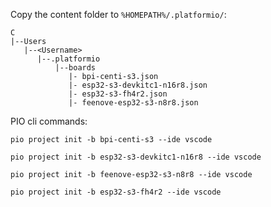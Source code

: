 Copy the content folder to `%HOMEPATH%/.platformio/`:

```
C
|--Users
   |--<Username>
      |--.platformio
          |--boards
             |- bpi-centi-s3.json
             |- esp32-s3-devkitc1-n16r8.json
             |- esp32-s3-fh4r2.json
             |- feenove-esp32-s3-n8r8.json
```

PIO cli commands:

```
pio project init -b bpi-centi-s3 --ide vscode
```

```
pio project init -b esp32-s3-devkitc1-n16r8 --ide vscode
```

```
pio project init -b feenove-esp32-s3-n8r8 --ide vscode
```

```
pio project init -b esp32-s3-fh4r2 --ide vscode
```
